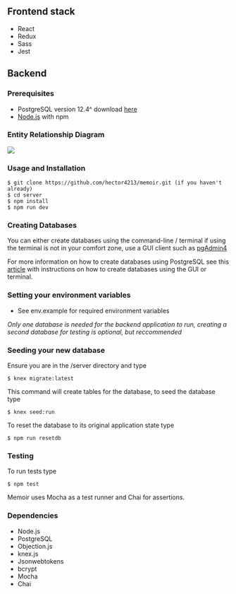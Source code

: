 ## Frontend stack

- React
- Redux
- Sass
- Jest

## Backend

###  Prerequisites

- PostgreSQL version 12.4^ download [here](https://www.postgresql.org/download/)
- [Node.js](https://nodejs.org/en/download/) with npm

### Entity Relationship Diagram

<img src=https://i.imgur.com/6UXIb3t.png />

### Usage and Installation

    $ git clone https://github.com/hector4213/memoir.git (if you haven't already)
    $ cd server
    $ npm install
    $ npm run dev


### Creating Databases

You can either create databases using the command-line / terminal if using the terminal is not in your comfort zone,
use a GUI client such as [pgAdmin4](https://www.pgadmin.org/download/)

For more information on how to create databases using PostgreSQL see this [article](https://www.guru99.com/postgresql-create-database.html) with instructions on how to create databases using the GUI or terminal.

### Setting your environment variables

- See env.example for required environment variables

*Only one database is needed for the backend application to run, creating a second database for testing is optional, but reccommended*

### Seeding your new database

Ensure you are in the /server directory and type

    $ knex migrate:latest
   
This command will create tables for the database, to seed the database type

    $ knex seed:run

To reset the database to its original application state type

    $ npm run resetdb
    
### Testing
To run tests type

    $ npm test
    
    
Memoir uses Mocha as a test runner and Chai for assertions.


### Dependencies 
- Node.js
- PostgreSQL
- Objection.js
- knex.js
- Jsonwebtokens
- bcrypt
- Mocha
- Chai
